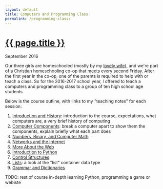 ```yaml
---
layout: default
title: Computers and Programming Class
permalink: /programming-class/
---
```

<h1><a href="{{ page.permalink }}">{{ page.title }}</a></h1>
<p class="subtitle">September 2016</p>

Our three girls are homeschooled (mostly by my [lovely wife](https://aliensintheapple.com/)), and we're part of a Christian homeschooling co-op that meets every second Friday. After the first year in the co-op, one of the parents is required to help with or teach a class. So for the 2016-2017 school year, I offered to teach a computers and programming class to a group of ten high school age students.

Below is the course outline, with links to my "teaching notes" for each session:

1. [Introduction and History](01-introduction/): introduction to the course, expectations, what computers are, a very brief history of computing
2. [Computer Components](02-components/): break a computer apart to show them the components, explain briefly what each part does
3. [Numbers, Binary, and Computer Math](03-numbers/)
4. [Networks and the Internet](04-networks/)
5. [More About the Web](05-more-web/)
6. [Introduction to Python](06-intro-to-python/)
7. [Control Structures](07-control-structures/)
8. [Lists](08-lists/): a look at the "list" container data type
9. [Grammar and Dictionaries](09-grammar-and-dicts/)

TODO: rest of course in-depth learning Python, programming a game or webiste
